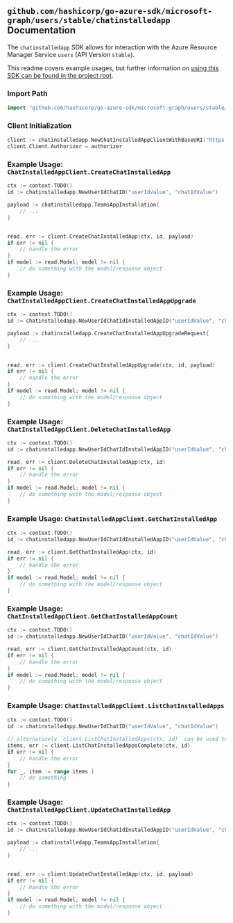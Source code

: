 
## `github.com/hashicorp/go-azure-sdk/microsoft-graph/users/stable/chatinstalledapp` Documentation

The `chatinstalledapp` SDK allows for interaction with the Azure Resource Manager Service `users` (API Version `stable`).

This readme covers example usages, but further information on [using this SDK can be found in the project root](https://github.com/hashicorp/go-azure-sdk/tree/main/docs).

### Import Path

```go
import "github.com/hashicorp/go-azure-sdk/microsoft-graph/users/stable/chatinstalledapp"
```


### Client Initialization

```go
client := chatinstalledapp.NewChatInstalledAppClientWithBaseURI("https://management.azure.com")
client.Client.Authorizer = authorizer
```


### Example Usage: `ChatInstalledAppClient.CreateChatInstalledApp`

```go
ctx := context.TODO()
id := chatinstalledapp.NewUserIdChatID("userIdValue", "chatIdValue")

payload := chatinstalledapp.TeamsAppInstallation{
	// ...
}


read, err := client.CreateChatInstalledApp(ctx, id, payload)
if err != nil {
	// handle the error
}
if model := read.Model; model != nil {
	// do something with the model/response object
}
```


### Example Usage: `ChatInstalledAppClient.CreateChatInstalledAppUpgrade`

```go
ctx := context.TODO()
id := chatinstalledapp.NewUserIdChatIdInstalledAppID("userIdValue", "chatIdValue", "teamsAppInstallationIdValue")

payload := chatinstalledapp.CreateChatInstalledAppUpgradeRequest{
	// ...
}


read, err := client.CreateChatInstalledAppUpgrade(ctx, id, payload)
if err != nil {
	// handle the error
}
if model := read.Model; model != nil {
	// do something with the model/response object
}
```


### Example Usage: `ChatInstalledAppClient.DeleteChatInstalledApp`

```go
ctx := context.TODO()
id := chatinstalledapp.NewUserIdChatIdInstalledAppID("userIdValue", "chatIdValue", "teamsAppInstallationIdValue")

read, err := client.DeleteChatInstalledApp(ctx, id)
if err != nil {
	// handle the error
}
if model := read.Model; model != nil {
	// do something with the model/response object
}
```


### Example Usage: `ChatInstalledAppClient.GetChatInstalledApp`

```go
ctx := context.TODO()
id := chatinstalledapp.NewUserIdChatIdInstalledAppID("userIdValue", "chatIdValue", "teamsAppInstallationIdValue")

read, err := client.GetChatInstalledApp(ctx, id)
if err != nil {
	// handle the error
}
if model := read.Model; model != nil {
	// do something with the model/response object
}
```


### Example Usage: `ChatInstalledAppClient.GetChatInstalledAppCount`

```go
ctx := context.TODO()
id := chatinstalledapp.NewUserIdChatID("userIdValue", "chatIdValue")

read, err := client.GetChatInstalledAppCount(ctx, id)
if err != nil {
	// handle the error
}
if model := read.Model; model != nil {
	// do something with the model/response object
}
```


### Example Usage: `ChatInstalledAppClient.ListChatInstalledApps`

```go
ctx := context.TODO()
id := chatinstalledapp.NewUserIdChatID("userIdValue", "chatIdValue")

// alternatively `client.ListChatInstalledApps(ctx, id)` can be used to do batched pagination
items, err := client.ListChatInstalledAppsComplete(ctx, id)
if err != nil {
	// handle the error
}
for _, item := range items {
	// do something
}
```


### Example Usage: `ChatInstalledAppClient.UpdateChatInstalledApp`

```go
ctx := context.TODO()
id := chatinstalledapp.NewUserIdChatIdInstalledAppID("userIdValue", "chatIdValue", "teamsAppInstallationIdValue")

payload := chatinstalledapp.TeamsAppInstallation{
	// ...
}


read, err := client.UpdateChatInstalledApp(ctx, id, payload)
if err != nil {
	// handle the error
}
if model := read.Model; model != nil {
	// do something with the model/response object
}
```
